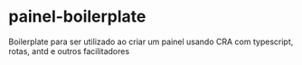 # painel-boilerplate
Boilerplate para ser utilizado ao criar um painel usando CRA com typescript, rotas, antd e outros facilitadores
